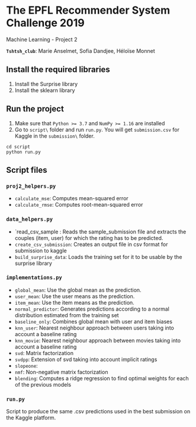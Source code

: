 # The EPFL Recommender System Challenge 2019
Machine Learning - Project 2

**`Tshtsh_club`**: Marie Anselmet, Sofia Dandjee, Héloïse Monnet

## Install the required libraries

1. Install the Surprise library
2. Install the sklearn library

## Run the project
1. Make sure that ```Python >= 3.7``` and ```NumPy >= 1.16``` are installed
2. Go to `script\` folder and run ```run.py```. You will get ```submission.csv``` for Kaggle in the ```submission\``` folder.

~~~~shell
cd script
python run.py
~~~~

## Script files

### ```proj2_helpers.py```

- `calculate_mse`: Computes mean-squared error
- `calculate_rmse`: Computes root-mean-squared error

### ```data_helpers.py```

- `read_csv_sample : Reads the sample_submission file and extracts the couples (item, user) for which the rating has to be predicted.
- `create_csv_submission`: Creates an output file in csv format for submission to kaggle
- `build_surprise_data`: Loads the training set for it to be usable by the surprise library

### ```implementations.py```

- `global_mean`: Use the global mean as the prediction.
- `user_mean`: Use the user means as the prediction.
- `item_mean`: Use the item means as the prediction.
- `normal_predictor`: Generates predictions according to a normal distribution estimated from the training set
- `baseline_only`: Combines global mean with user and item biases
- `knn_user`: Nearest neighbour approach between users taking into account a baseline rating
- `knn_movie`: Nearest neighbour approach between movies taking into account a baseline rating
- `svd`: Matrix factorization
- `svdpp`: Extension of svd taking into account implicit ratings
- `slopeone`:
- `nmf`: Non-negative matrix factorization
- `blending`: Computes a ridge regression to find optimal weights for each of the previous models



### ```run.py```

Script to produce the same .csv predictions used in the best submission on the Kaggle platform.



